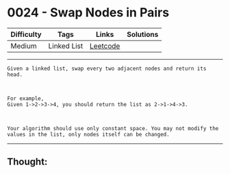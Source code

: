 # 0024 - Swap Nodes in Pairs

Difficulty  | Tags | Links | Solutions
----------- | ---- | ----- | -----
Medium | Linked List | [Leetcode](https://leetcode.com/problems/swap-nodes-in-pairs/description/) |


-----------

```
Given a linked list, swap every two adjacent nodes and return its head.



For example,
Given 1->2->3->4, you should return the list as 2->1->4->3.



Your algorithm should use only constant space. You may not modify the values in the list, only nodes itself can be changed.
```

-----------

## Thought:
